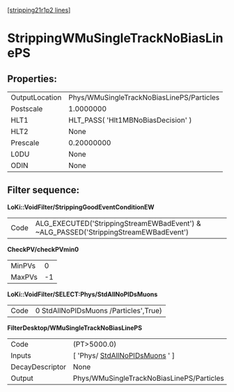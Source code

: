 [[stripping21r1p2 lines]](./stripping21r1p2-ew)

# StrippingWMuSingleTrackNoBiasLinePS

## Properties:

|                |                                           |
|----------------|-------------------------------------------|
| OutputLocation | Phys/WMuSingleTrackNoBiasLinePS/Particles |
| Postscale      | 1.0000000                                 |
| HLT1           | HLT_PASS( 'Hlt1MBNoBiasDecision' )        |
| HLT2           | None                                      |
| Prescale       | 0.20000000                                |
| L0DU           | None                                      |
| ODIN           | None                                      |

## Filter sequence:

**LoKi::VoidFilter/StrippingGoodEventConditionEW**

|      |                                                                                       |
|------|---------------------------------------------------------------------------------------|
| Code | ALG_EXECUTED('StrippingStreamEWBadEvent') & \~ALG_PASSED('StrippingStreamEWBadEvent') |

**CheckPV/checkPVmin0**

|        |     |
|--------|-----|
| MinPVs | 0   |
| MaxPVs | -1  |

**LoKi::VoidFilter/SELECT:Phys/StdAllNoPIDsMuons**

|      |                                       |
|------|---------------------------------------|
| Code | 0 StdAllNoPIDsMuons /Particles',True) |

**FilterDesktop/WMuSingleTrackNoBiasLinePS**

|                 |                                                                         |
|-----------------|-------------------------------------------------------------------------|
| Code            | (PT\>5000.0)                                                            |
| Inputs          | [ 'Phys/ [StdAllNoPIDsMuons](./stripping21r1p2-stdallnopidsmuons) ' ] |
| DecayDescriptor | None                                                                    |
| Output          | Phys/WMuSingleTrackNoBiasLinePS/Particles                               |
